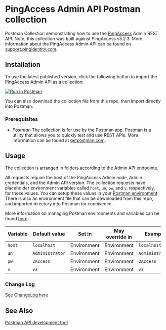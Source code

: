 # PingAccess Admin API Postman collection

Postman Collection demonstrating how to use the [PingAccess](https://support.pingidentity.com/s/document-item?bundleId=pingaccess-52&topicId=overview%2Fpa_c_PingAccess_Overview.html) Admin REST API.  Note, this collection was built against PingAccess v5.2.3.  More information about the PingAccess Admin API can be found on [support.pingidentity.com](https://support.pingidentity.com/s/document-item?bundleId=pingaccess-52&topicId=reference/api/pa_c_Administrative_API_Endpoints.html).

## Installation

To use the latest published version, click the following button to import the PingAccess Admin API as a collection:

[![Run in Postman](https://run.pstmn.io/button.svg)](https://app.getpostman.com/run-collection/d671fbbcc3fe9ccdf36a)

You can also download the collection file from this repo, then import directly into Postman.

### Prerequisites

- *Postman* The collection is for use by the Postman app. Postman is a utility that allows you to quickly test and use REST APIs. More information can be found at [getpostman.com](https://www.getpostman.com/).

## Usage

The collection is arranged in folders according to the Admin API endpoints.

All requests require the host of the PingAccess Admin node, Admin credentials, and the Admin API version.  The collection requests have placeholder environment variables called `host`, `un`, `pw`, and `v`, respectively, for these values.
You can setup these values in your [Postman environment](https://www.getpostman.com/docs/v6/postman/environments_and_globals/manage_environments).  There is also an environment file that can be downloaded from this repo, and imported directory into Postman for connivence.


More information on managing Postman environments and variables can be found [here](https://www.getpostman.com/docs/v6/postman/environments_and_globals/variables).

|Variable  |Default value               |Set in         |May override in  |Example|
|----------|----------------------------|---------------|-----------------|-------|
|`host`    |`localhost`                 |Environment    |Environment      |`localhost`|
|`un`      |`Administrator`             |Environment    |Environment      |`Administrator`|
|`pw`      |`2Access`                   |Environment    |Environment      |`2Access`|
|`v`       |`v3`                        |Environment    |Environment      |`v3`  |

### Change Log

[See ChangeLog here](CHANGELOG.md)

## See Also

[Postman API development tool](https://www.getpostman.com/)
